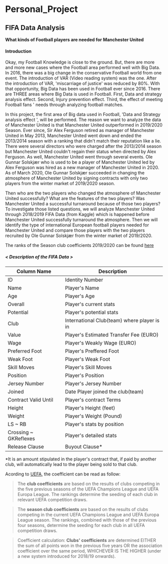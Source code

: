 # Personal_Project

## FIFA Data Analysis 
**What kinds of Football players are needed for Manchester United**

#### Introduction 
Okay, my Football Knowledge is close to the ground. But, there are more and more new cases where the Football area performed well with Big Data. In 2016, there was a big change in the conservative Football world from one event. The introduction of VAR (Video reading system) was the one. After the introduction of VAR, 'miscarriage of justice' was reduced by 80%. With that opportunity, Big Data has been used in Football ever since 2016. There are THREE areas where Big Data is used in Football. First, Data and strategy analysis effect. Second, Injury prevention effect. Third, the effect of meeting Football fans ' needs through analyzing football matches. 

In this project, the first area of Big data used in Football, 'Data and Strategy analysis effect ', will be performed. The reason we want to analyze the data of Manchester United is that Manchester United outperformed in 2019/2020 Season. Ever since, Sir Alex Ferguson retired as manager of Manchester United in May 2013, Manchester United went down and ended the 2013/2014 season with a ranking that didn't match their reputation like a lie. There were several directors who were charged after the 2013/2014 season but Manchester United couldn't regain their status when directed by Alex Ferguson. As well, Manchester United went through several events. Ole Gunnar Solskjær who is used to be a player of Manchester United led by Alex Ferguson was hired as a new manager of Manchester United in 2020. As of March 2020, Ole Gunnar Solskjær succeeded in changing the atmosphere of Manchester United by signing contracts with only two players from the winter market of 2019/2020 season. 

Then who are the two players who changed the atmosphere of Manchester United successfully? What are the features of the two players? Was Manchester United a successful turnaround because of those two players? To investigate those listed questions, we will analyze Manchester United through 2018/2019 FIFA Data (from Kaggle) which is happened before Manchester United successfully turnaround the atmosphere. Then we will identify the type of international European football players needed for Manchester United and compare those players with the two players recruited by Ole Gunnar Solskjær from the winter market of 2019/2020.

The ranks of the Season club coefficients 2019/2020 can be found [here](https://www.uefa.com/memberassociations/uefarankings/club/seasons/)

##### < Description of the FIFA Data >

| Column Name|  Description |
|--------|-----------|
| ID | Identity Number |
| Name | Player's Name |
| Age | Player's Age |
| Overall | Player's current stats |
| Potential | Player's potential stats |
| Club | International Club(team) where player is in|
| Value | Player's Estimated Transfer Fee (EURO)|
| Wage | Player's Weakly Wage (EURO)|
| Preferred Foot | Player's Preffered Foot |
| Weak Foot | Player's Weak Foot |
| Skill Moves | Player's Skill Moves |
| Position | Player's Position |
| Jersey Number | Player's Jersey Number |
| Joined | Date Player joined the club(team) |
| Contract Valid Until | Player's contract Terms |
| Height | Player's Height (feet) |
| Weight | Player's Weight (Pound) |
| LS ~ RB | Player's stats by position |
| Crossing ~ GKReflexes | Player's detailed stats |
| Release Clause | Buyout Clause* |

*It is an amount stipulated in the player's contract that, if paid by another club, will automatically lead to the player being sold to that club.

Acording to [UEFA](https://www.uefa.com/memberassociations/uefarankings/club/about/), the coefficient can be read as follow: 
> The **club coefficients** are based on the results of clubs competing in the five previous seasons of the UEFA Champions League and UEFA Europa League. The rankings determine the seeding of each club in relevant UEFA competition draws.

> The **season club coefficients** are based on the results of clubs competing in the current UEFA Champions League and UEFA Europa League season. The rankings, combined with those of the previous four seasons, determine the seeding for each club in all UEFA competition draws.

> Coefficient calculation: **Clubs' coefficients** are determined EITHER the sum of all points won in the previous five years OR the association coefficient over the same period, WHICHEVER IS THE HIGHER (under a new system introduced for 2018/19 onwards).



